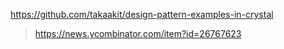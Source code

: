https://github.com/takaakit/design-pattern-examples-in-crystal
> https://news.ycombinator.com/item?id=26767623